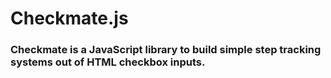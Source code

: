 <h1>Checkmate.js</h1>

<h3>Checkmate is a JavaScript library to build simple step tracking systems out of HTML checkbox inputs.</h3>
